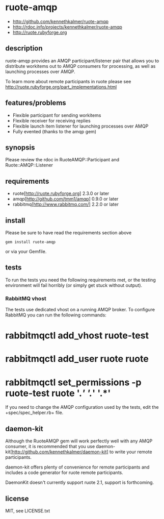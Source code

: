 
# ruote-amqp

* http://github.com/kennethkalmer/ruote-amqp
* http://rdoc.info/projects/kennethkalmer/ruote-amqp
* http://ruote.rubyforge.org


## description

ruote-amqp provides an AMQP participant/listener pair that allows you to
distribute workitems out to AMQP consumers for processing, as well as launching
processes over AMQP.

To learn more about remote participants in ruote please see
http://ruote.rubyforge.org/part_implementations.html


## features/problems

* Flexible participant for sending workitems
* Flexible receiver for receiving replies
* Flexible launch item listener for launching processes over AMQP
* Fully evented (thanks to the amqp gem)


## synopsis

Please review the rdoc in RuoteAMQP::Participant and Ruote::AMQP::Listener


## requirements

* ruote[http://ruote.rubyforge.org] 2.3.0 or later
* amqp[http://github.com/tmm1/amqp] 0.9.0 or later
* rabbitmq[http://www.rabbitmq.com/] 2.2.0 or later


## install

Please be sure to have read the requirements section above

    gem install ruote-amqp

or via your Gemfile.


## tests

To run the tests you need the following requirements met, or the testing environment will fail horribly (or simply get stuck without output).


### RabbitMQ vhost

The tests use dedicated vhost on a running AMQP broker. To configure RabbitMQ
you can run the following commands:

  # rabbitmqctl add_vhost ruote-test
  # rabbitmqctl add_user ruote ruote
  # rabbitmqctl set_permissions -p ruote-test ruote '.*' '.*' '.*'

If you need to change the AMQP configuration used by the tests, edit the
+spec/spec_helper.rb+ file.


## daemon-kit

Although the RuoteAMQP gem will work perfectly well with any AMQP consumer,
it is recommended that you use daemon-kit[http://github.com/kennethkalmer/daemon-kit] to write your remote participants.

daemon-kit offers plenty of convenience for remote participants and includes
a code generator for ruote remote participants.

DaemonKit doesn't currently support ruote 2.1, support is forthcoming.


## license

MIT, see LICENSE.txt

